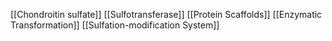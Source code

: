 [[Chondroitin sulfate]]
[[Sulfotransferase]]
[[Protein Scaffolds]]
[[Enzymatic Transformation]]
[[Sulfation-modification System]]
